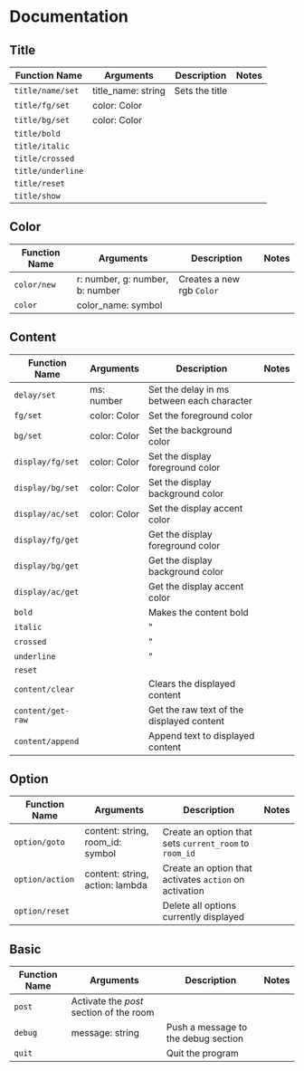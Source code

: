 # Documentation

## Title

| Function Name     | Arguments          | Description    | Notes |
| ----------------- | ------------------ | -------------- | ----- |
| `title/name/set`  | title_name: string | Sets the title |       |
| `title/fg/set`    | color: Color       |                |       |
| `title/bg/set`    | color: Color       |                |       |
| `title/bold`      |                    |                |       |
| `title/italic`    |                    |                |       |
| `title/crossed`   |                    |                |       |
| `title/underline` |                    |                |       |
| `title/reset`     |                    |                |       |
| `title/show`      |                    |                |       |

## Color

| Function Name | Arguments                       | Description               | Notes |
| ------------- | ------------------------------- | ------------------------- | ----- |
| `color/new`   | r: number, g: number, b: number | Creates a new rgb `Color` |       |
| `color`       | color_name: symbol              |                           |       |

## Content

| Function Name     | Arguments    | Description                                | Notes |
| ----------------- | ------------ | ------------------------------------------ | ----- |
| `delay/set`       | ms: number   | Set the delay in ms between each character |       |
| `fg/set`          | color: Color | Set the foreground color                   |       |
| `bg/set`          | color: Color | Set the background color                   |       |
| `display/fg/set`  | color: Color | Set the display foreground color           |       |
| `display/bg/set`  | color: Color | Set the display background color           |       |
| `display/ac/set`  | color: Color | Set the display accent color               |       |
| `display/fg/get`  |              | Get the display foreground color           |       |
| `display/bg/get`  |              | Get the display background color           |       |
| `display/ac/get`  |              | Get the display accent color               |       |
| `bold`            |              | Makes the content bold                     |       |
| `italic`          |              | "                                          |       |
| `crossed`         |              | "                                          |       |
| `underline`       |              | "                                          |       |
| `reset`           |              |                                            |       |
| `content/clear`   |              | Clears the displayed content               |       |
| `content/get-raw` |              | Get the raw text of the displayed content  |       |
| `content/append`  |              | Append text to displayed content           |       |

## Option

| Function Name   | Arguments                        | Description                                            | Notes |
| --------------- | -------------------------------- | ------------------------------------------------------ | ----- |
| `option/goto`   | content: string, room_id: symbol | Create an option that sets `current_room` to `room_id` |       |
| `option/action` | content: string, action: lambda  | Create an option that activates `action` on activation |       |
| `option/reset`  |                                  | Delete all options currently displayed                 |       |

## Basic

| Function Name | Arguments                               | Description                         | Notes |
| ------------- | --------------------------------------- | ----------------------------------- | ----- |
| `post`        | Activate the *post* section of the room |                                     |       |
| `debug`       | message: string                         | Push a message to the debug section |       |
| `quit`        |                                         | Quit the program                    |       |